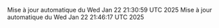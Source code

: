 Mise à jour automatique du Wed Jan 22 21:30:59 UTC 2025
Mise à jour automatique du Wed Jan 22 21:46:17 UTC 2025
